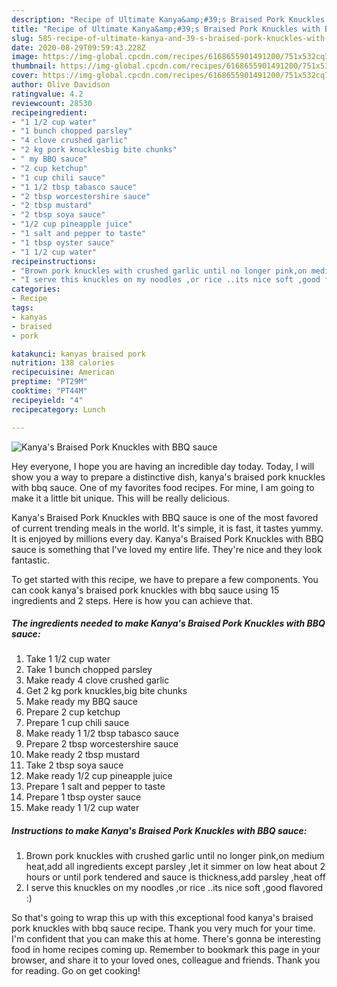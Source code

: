 ```yaml
---
description: "Recipe of Ultimate Kanya&amp;#39;s Braised Pork Knuckles with BBQ sauce"
title: "Recipe of Ultimate Kanya&amp;#39;s Braised Pork Knuckles with BBQ sauce"
slug: 585-recipe-of-ultimate-kanya-and-39-s-braised-pork-knuckles-with-bbq-sauce
date: 2020-08-29T09:59:43.228Z
image: https://img-global.cpcdn.com/recipes/6168655901491200/751x532cq70/kanyas-braised-pork-knuckles-with-bbq-sauce-recipe-main-photo.jpg
thumbnail: https://img-global.cpcdn.com/recipes/6168655901491200/751x532cq70/kanyas-braised-pork-knuckles-with-bbq-sauce-recipe-main-photo.jpg
cover: https://img-global.cpcdn.com/recipes/6168655901491200/751x532cq70/kanyas-braised-pork-knuckles-with-bbq-sauce-recipe-main-photo.jpg
author: Olive Davidson
ratingvalue: 4.2
reviewcount: 28530
recipeingredient:
- "1 1/2 cup water"
- "1 bunch chopped parsley"
- "4 clove crushed garlic"
- "2 kg pork knucklesbig bite chunks"
- " my BBQ sauce"
- "2 cup ketchup"
- "1 cup chili sauce"
- "1 1/2 tbsp tabasco sauce"
- "2 tbsp worcestershire sauce"
- "2 tbsp mustard"
- "2 tbsp soya sauce"
- "1/2 cup pineapple juice"
- "1 salt and pepper to taste"
- "1 tbsp oyster sauce"
- "1 1/2 cup water"
recipeinstructions:
- "Brown pork knuckles with crushed garlic until no longer pink,on medium heat,add all ingredients except parsley ,let it simmer on low heat about 2 hours or until pork tendered and sauce is thickness,add parsley ,heat off"
- "I serve this knuckles on my noodles ,or rice ..its nice soft ,good flavored :)"
categories:
- Recipe
tags:
- kanyas
- braised
- pork

katakunci: kanyas braised pork 
nutrition: 138 calories
recipecuisine: American
preptime: "PT29M"
cooktime: "PT44M"
recipeyield: "4"
recipecategory: Lunch

---
```



![Kanya&#39;s Braised Pork Knuckles with BBQ sauce](https://img-global.cpcdn.com/recipes/6168655901491200/751x532cq70/kanyas-braised-pork-knuckles-with-bbq-sauce-recipe-main-photo.jpg)

Hey everyone, I hope you are having an incredible day today. Today, I will show you a way to prepare a distinctive dish, kanya&#39;s braised pork knuckles with bbq sauce. One of my favorites food recipes. For mine, I am going to make it a little bit unique. This will be really delicious.



Kanya&#39;s Braised Pork Knuckles with BBQ sauce is one of the most favored of current trending meals in the world. It's simple, it is fast, it tastes yummy. It is enjoyed by millions every day. Kanya&#39;s Braised Pork Knuckles with BBQ sauce is something that I've loved my entire life. They're nice and they look fantastic.


To get started with this recipe, we have to prepare a few components. You can cook kanya&#39;s braised pork knuckles with bbq sauce using 15 ingredients and 2 steps. Here is how you can achieve that.

<!--inarticleads1-->

##### The ingredients needed to make Kanya&#39;s Braised Pork Knuckles with BBQ sauce:

1. Take 1 1/2 cup water
1. Take 1 bunch chopped parsley
1. Make ready 4 clove crushed garlic
1. Get 2 kg pork knuckles,big bite chunks
1. Make ready  my BBQ sauce
1. Prepare 2 cup ketchup
1. Prepare 1 cup chili sauce
1. Make ready 1 1/2 tbsp tabasco sauce
1. Prepare 2 tbsp worcestershire sauce
1. Make ready 2 tbsp mustard
1. Take 2 tbsp soya sauce
1. Make ready 1/2 cup pineapple juice
1. Prepare 1 salt and pepper to taste
1. Prepare 1 tbsp oyster sauce
1. Make ready 1 1/2 cup water




<!--inarticleads2-->

##### Instructions to make Kanya&#39;s Braised Pork Knuckles with BBQ sauce:

1. Brown pork knuckles with crushed garlic until no longer pink,on medium heat,add all ingredients except parsley ,let it simmer on low heat about 2 hours or until pork tendered and sauce is thickness,add parsley ,heat off
1. I serve this knuckles on my noodles ,or rice ..its nice soft ,good flavored :)




So that's going to wrap this up with this exceptional food kanya&#39;s braised pork knuckles with bbq sauce recipe. Thank you very much for your time. I'm confident that you can make this at home. There's gonna be interesting food in home recipes coming up. Remember to bookmark this page in your browser, and share it to your loved ones, colleague and friends. Thank you for reading. Go on get cooking!

